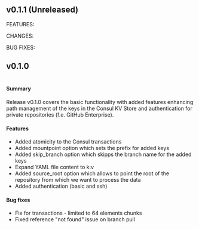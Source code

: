 ## v0.1.1 (Unreleased)
FEATURES:

CHANGES:

BUG FIXES:

## v0.1.0
#
#### Summary
Release v0.1.0 covers the basic functionality with added features enhancing path management of the keys in the Consul KV Store and authentication for private repositories (f.e. GitHub Enterprise).
#### Features

* Added atomicity to the Consul transactions
* Added mountpoint option which sets the prefix for added keys
* Added skip_branch option which skipps the branch name for the added keys
* Expand YAML file content to k:v
* Added source_root option which allows to point the root of the repository from which we want to process the data
* Added authentication (basic and ssh)

#### Bug fixes

* Fix for transactions - limited to 64 elements chunks
* Fixed reference "not found" issue on branch pull

